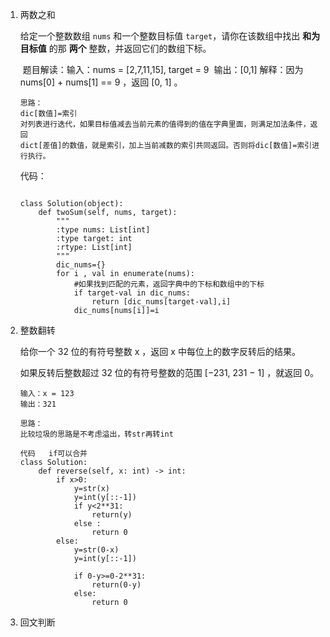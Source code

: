 1. 两数之和

   给定一个整数数组 `nums` 和一个整数目标值 `target`，请你在该数组中找出 **和为目标值** 的那 **两个** 整数，并返回它们的数组下标。

   ​	题目解读：输入：nums = [2,7,11,15], target = 9
   ​	输出：[0,1]
   ​	解释：因为 nums[0] + nums[1] == 9 ，返回 [0, 1] 。

   ```
   思路：
   dic[数值]=索引
   对列表进行迭代，如果目标值减去当前元素的值得到的值在字典里面，则满足加法条件，返回
   dict[差值]的数值，就是索引，加上当前减数的索引共同返回。否则将dic[数值]=索引进行执行。
   ```

   代码：

   ```
   
   class Solution(object):
       def twoSum(self, nums, target):
           """
           :type nums: List[int]
           :type target: int
           :rtype: List[int]
           """
           dic_nums={}
           for i , val in enumerate(nums):
               #如果找到匹配的元素，返回字典中的下标和数组中的下标
               if target-val in dic_nums:
                   return [dic_nums[target-val],i]
               dic_nums[nums[i]]=i
   ```

2. 整数翻转

   给你一个 32 位的有符号整数 x ，返回 x 中每位上的数字反转后的结果。

   如果反转后整数超过 32 位的有符号整数的范围 [−231,  231 − 1] ，就返回 0。

   ```
   输入：x = 123
   输出：321
   ```

   ```
   思路：
   比较垃圾的思路是不考虑溢出，转str再转int
   ```

   ```
   代码   if可以合并
   class Solution:
       def reverse(self, x: int) -> int:
           if x>0:
               y=str(x)
               y=int(y[::-1])
               if y<2**31:
                   return(y)
               else :
                   return 0
           else:
               y=str(0-x)
               y=int(y[::-1])
           
               if 0-y>=0-2**31:
                   return(0-y)
               else:
                   return 0
   ```

3. 回文判断
